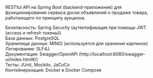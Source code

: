 RESTful API на Spring Boot (backend-приложение) для функционирования сервиса доски объявлений о продаже товара, работающего по принципу аукциона.

Безопасность: Spring Security (аутентификация при помощи JWT (access и refresh токены))  
База данных: PostgreSQL  
Хранилище данных: MINIO (используется для хранения картинок)  
Логирование: SLF4J  
Документация: Swagger/OpenAPI (http://localhost:8080/swagger-ui/index.html#/)  
Тесты: JUnit, Mockito, JaCoCo  
Контейнеризация: Docker и Docker Compose
